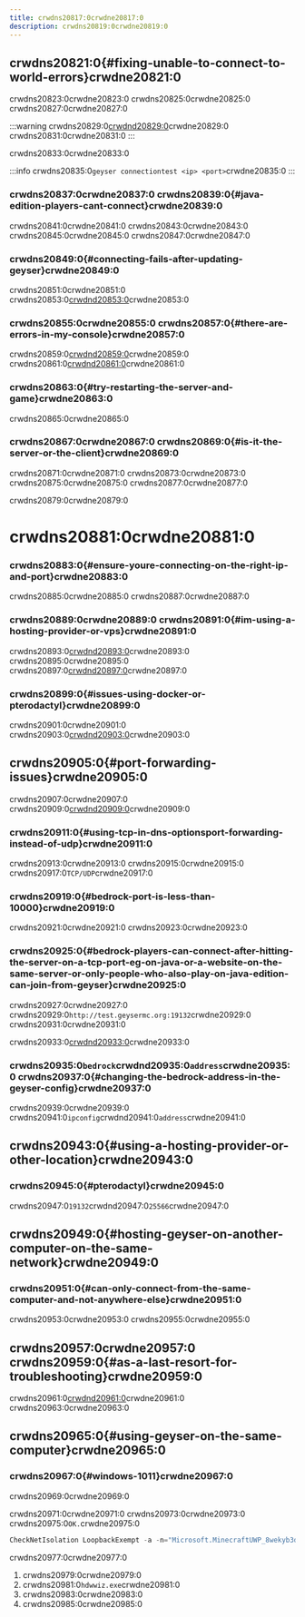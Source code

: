 ```yaml
---
title: crwdns20817:0crwdne20817:0
description: crwdns20819:0crwdne20819:0
---
```


## crwdns20821:0{#fixing-unable-to-connect-to-world-errors}crwdne20821:0

crwdns20823:0crwdne20823:0 crwdns20825:0crwdne20825:0
crwdns20827:0crwdne20827:0

:::warning
crwdns20829:0[crwdnd20829:0](/wiki/geyser/setup)crwdne20829:0 crwdns20831:0crwdne20831:0
:::

crwdns20833:0crwdne20833:0

:::info
crwdns20835:0`geyser connectiontest <ip> <port>`crwdne20835:0
:::

### crwdns20837:0crwdne20837:0 crwdns20839:0{#java-edition-players-cant-connect}crwdne20839:0

crwdns20841:0crwdne20841:0 crwdns20843:0crwdne20843:0 crwdns20845:0crwdne20845:0
crwdns20847:0crwdne20847:0

### crwdns20849:0{#connecting-fails-after-updating-geyser}crwdne20849:0

crwdns20851:0crwdne20851:0
crwdns20853:0[crwdnd20853:0](/wiki/geyser/setup/)crwdne20853:0

### crwdns20855:0crwdne20855:0 crwdns20857:0{#there-are-errors-in-my-console}crwdne20857:0

crwdns20859:0[crwdnd20859:0](/wiki/geyser/common-issues/)crwdne20859:0 crwdns20861:0[crwdnd20861:0](https://discord.geysermc.org)crwdne20861:0

### crwdns20863:0{#try-restarting-the-server-and-game}crwdne20863:0

crwdns20865:0crwdne20865:0

### crwdns20867:0crwdne20867:0 crwdns20869:0{#is-it-the-server-or-the-client}crwdne20869:0

crwdns20871:0crwdne20871:0 crwdns20873:0crwdne20873:0
crwdns20875:0crwdne20875:0 crwdns20877:0crwdne20877:0

crwdns20879:0crwdne20879:0

# crwdns20881:0crwdne20881:0

### crwdns20883:0{#ensure-youre-connecting-on-the-right-ip-and-port}crwdne20883:0

crwdns20885:0crwdne20885:0 crwdns20887:0crwdne20887:0

### crwdns20889:0crwdne20889:0 crwdns20891:0{#im-using-a-hosting-provider-or-vps}crwdne20891:0

crwdns20893:0[crwdnd20893:0](/wiki/geyser/supported-hosting-providers/)crwdne20893:0
crwdns20895:0crwdne20895:0 crwdns20897:0[crwdnd20897:0](/wiki/geyser/port-forwarding#issues-with-specific-vpskvm-providers)crwdne20897:0

### crwdns20899:0{#issues-using-docker-or-pterodactyl}crwdne20899:0

crwdns20901:0crwdne20901:0 crwdns20903:0[crwdnd20903:0](/wiki/geyser/port-forwarding#using-docker-or-pterodactyl)crwdne20903:0

## crwdns20905:0{#port-forwarding-issues}crwdne20905:0

crwdns20907:0crwdne20907:0 crwdns20909:0[crwdnd20909:0](/wiki/geyser/port-forwarding/)crwdne20909:0

### crwdns20911:0{#using-tcp-in-dns-optionsport-forwarding-instead-of-udp}crwdne20911:0

crwdns20913:0crwdne20913:0 crwdns20915:0crwdne20915:0 crwdns20917:0`TCP/UDP`crwdne20917:0

### crwdns20919:0{#bedrock-port-is-less-than-10000}crwdne20919:0

crwdns20921:0crwdne20921:0 crwdns20923:0crwdne20923:0

### crwdns20925:0{#bedrock-players-can-connect-after-hitting-the-server-on-a-tcp-port-eg-on-java-or-a-website-on-the-same-server-or-only-people-who-also-play-on-java-edition-can-join-from-geyser}crwdne20925:0

crwdns20927:0crwdne20927:0 crwdns20929:0`http://test.geysermc.org:19132`crwdne20929:0 crwdns20931:0crwdne20931:0

crwdns20933:0[crwdnd20933:0](/wiki/geyser/port-forwarding#issues-with-specific-vpskvm-providers)crwdne20933:0

### crwdns20935:0`bedrock`crwdnd20935:0`address`crwdne20935:0 crwdns20937:0{#changing-the-bedrock-address-in-the-geyser-config}crwdne20937:0

crwdns20939:0crwdne20939:0
crwdns20941:0`ipconfig`crwdnd20941:0`address`crwdne20941:0

## crwdns20943:0{#using-a-hosting-provider-or-other-location}crwdne20943:0

### crwdns20945:0{#pterodactyl}crwdne20945:0

crwdns20947:0`19132`crwdnd20947:0`25566`crwdne20947:0

## crwdns20949:0{#hosting-geyser-on-another-computer-on-the-same-network}crwdne20949:0

### crwdns20951:0{#can-only-connect-from-the-same-computer-and-not-anywhere-else}crwdne20951:0

crwdns20953:0crwdne20953:0 crwdns20955:0crwdne20955:0

## crwdns20957:0crwdne20957:0 crwdns20959:0{#as-a-last-resort-for-troubleshooting}crwdne20959:0

crwdns20961:0[crwdnd20961:0](https://www.minecraft.net/download/server/bedrock)crwdne20961:0 crwdns20963:0crwdne20963:0

## crwdns20965:0{#using-geyser-on-the-same-computer}crwdne20965:0

### crwdns20967:0{#windows-1011}crwdne20967:0

crwdns20969:0crwdne20969:0

crwdns20971:0crwdne20971:0 crwdns20973:0crwdne20973:0 crwdns20975:0`OK.`crwdne20975:0

```powershell
CheckNetIsolation LoopbackExempt -a -n="Microsoft.MinecraftUWP_8wekyb3d8bbwe"
```

crwdns20977:0crwdne20977:0

1. crwdns20979:0crwdne20979:0
2. crwdns20981:0`hdwwiz.exe`crwdne20981:0
3. crwdns20983:0crwdne20983:0
4. crwdns20985:0crwdne20985:0
